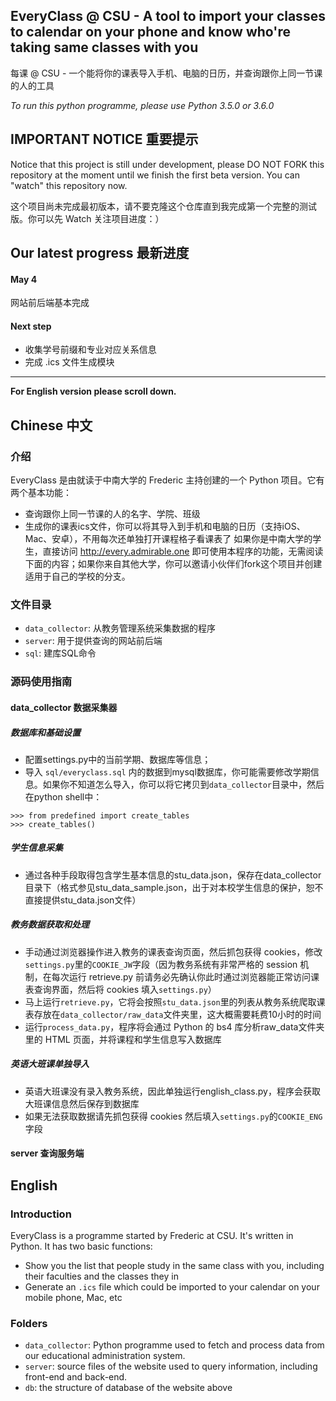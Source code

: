 ## EveryClass @ CSU - A tool to import your classes to calendar on your phone and know who're taking same classes with you
每课 @ CSU - 一个能将你的课表导入手机、电脑的日历，并查询跟你上同一节课的人的工具

*To run this python programme, please use Python 3.5.0 or 3.6.0*


## IMPORTANT NOTICE 重要提示

Notice that this project is still under development, please DO NOT FORK this repository at the moment until we finish the first beta version. You can "watch" this repository now.

这个项目尚未完成最初版本，请不要克隆这个仓库直到我完成第一个完整的测试版。你可以先 Watch 关注项目进度：）

## Our latest progress 最新进度

#### May 4
网站前后端基本完成

#### Next step
- 收集学号前缀和专业对应关系信息
- 完成 .ics 文件生成模块

----
**For English version please scroll down.**


## Chinese 中文

### 介绍
EveryClass 是由就读于中南大学的 Frederic 主持创建的一个 Python 项目。它有两个基本功能：
- 查询跟你上同一节课的人的名字、学院、班级
- 生成你的课表ics文件，你可以将其导入到手机和电脑的日历（支持iOS、Mac、安卓），不用每次还单独打开课程格子看课表了
如果你是中南大学的学生，直接访问 http://every.admirable.one 即可使用本程序的功能，无需阅读下面的内容；如果你来自其他大学，你可以邀请小伙伴们fork这个项目并创建适用于自己的学校的分支。

### 文件目录
- `data_collector`: 从教务管理系统采集数据的程序
- `server`: 用于提供查询的网站前后端
- `sql`: 建库SQL命令


### 源码使用指南

#### data_collector 数据采集器


##### 数据库和基础设置
- 配置settings.py中的当前学期、数据库等信息；
- 导入 `sql/everyclass.sql` 内的数据到mysql数据库，你可能需要修改学期信息。如果你不知道怎么导入，你可以将它拷贝到`data_collector`目录中，然后在python shell中：
```
>>> from predefined import create_tables
>>> create_tables()
```

##### 学生信息采集
- 通过各种手段取得包含学生基本信息的stu_data.json，保存在data_collector目录下（格式参见stu_data_sample.json，出于对本校学生信息的保护，恕不直接提供stu_data.json文件）

##### 教务数据获取和处理
- 手动通过浏览器操作进入教务的课表查询页面，然后抓包获得 cookies，修改`settings.py`里的`COOKIE_JW`字段（因为教务系统有非常严格的 session 机制，在每次运行 retrieve.py 前请务必先确认你此时通过浏览器能正常访问课表查询界面，然后将 cookies 填入`settings.py`）
- 马上运行`retrieve.py`，它将会按照`stu_data.json`里的列表从教务系统爬取课表存放在`data_collector/raw_data`文件夹里，这大概需要耗费10小时的时间
- 运行`process_data.py`，程序将会通过 Python 的 bs4 库分析raw_data文件夹里的 HTML 页面，并将课程和学生信息写入数据库

##### 英语大班课单独导入
- 英语大班课没有录入教务系统，因此单独运行english_class.py，程序会获取大班课信息然后保存到数据库
- 如果无法获取数据请先抓包获得 cookies 然后填入`settings.py`的`COOKIE_ENG`字段


#### server 查询服务端








## English

### Introduction
EveryClass is a programme started by Frederic at CSU. It's written in Python. It has two basic functions:
- Show you the list that people study in the same class with you, including their faculties and the classes they in
- Generate an `.ics` file which could be imported to your calendar on your mobile phone, Mac, etc


### Folders
- `data_collector`: Python programme used to fetch and process data from our educational administration system.
- `server`: source files of the website used to query information, including front-end and back-end.
- `db`: the structure of database of the website above